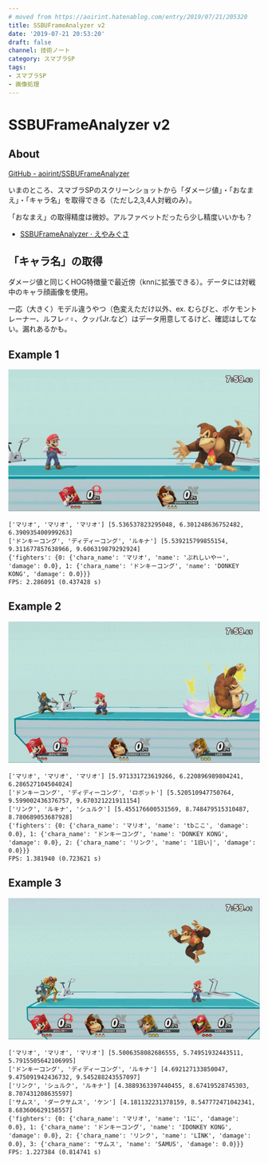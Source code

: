 ```yaml
---
# moved from https://aoirint.hatenablog.com/entry/2019/07/21/205320
title: SSBUFrameAnalyzer v2
date: '2019-07-21 20:53:20'
draft: false
channel: 技術ノート
category: スマブラSP
tags:
- スマブラSP
- 画像処理
---
```

# SSBUFrameAnalyzer v2

## About

[GitHub - aoirint/SSBUFrameAnalyzer](https://github.com/aoirint/SSBUFrameAnalyzer)

いまのところ、スマブラSPのスクリーンショットから「ダメージ値」・「おなまえ」・「キャラ名」を取得できる（ただし2,3,4人対戦のみ）。

「おなまえ」の取得精度は微妙。アルファベットだったら少し精度いいかも？

- [SSBUFrameAnalyzer · えやみぐさ](https://blog.aoirint.com/entry/2019/ssbuframeanalyzer/)

## 「キャラ名」の取得
ダメージ値と同じくHOG特徴量で最近傍（knnに拡張できる）。データには対戦中のキャラ顔画像を使用。

一応（大きく）モデル違うやつ（色変えただけ以外、ex. むらびと、ポケモントレーナー、ルフレ♂♀、クッパJr.など）はデータ用意してるけど、確認はしてない。漏れあるかも。

## Example 1

![](images/20190721205103.png)

```shell
['マリオ', 'マリオ', 'マリオ'] [5.536537823295048, 6.301248636752482, 6.390935400999263]
['ドンキーコング', 'ディディーコング', 'ルキナ'] [5.539215799855154, 9.311677857638966, 9.606319879292924]
{'fighters': {0: {'chara_name': 'マリオ', 'name': 'ぷれしいやー', 'damage': 0.0}, 1: {'chara_name': 'ドンキーコング', 'name': 'DONKEY KONG', 'damage': 0.0}}}
FPS: 2.286091 (0.437428 s)
```

## Example 2

![](images/20190721204831.png)

```shell
['マリオ', 'マリオ', 'マリオ'] [5.971331723619266, 6.220896989804241, 6.286527104504024]
['ドンキーコング', 'ディディーコング', 'ロボット'] [5.520510947750764, 9.599002436376757, 9.670321221911154]
['リンク', 'ルキナ', 'シュルク'] [5.455176600531569, 8.748479515310487, 8.780689053687928]
{'fighters': {0: {'chara_name': 'マリオ', 'name': 'tbここ', 'damage': 0.0}, 1: {'chara_name': 'ドンキーコング', 'name': 'DONKEY KONG', 'damage': 0.0}, 2: {'chara_name': 'リンク', 'name': '1旧い|', 'damage': 0.0}}}
FPS: 1.381940 (0.723621 s)
```

## Example 3

![](images/20190721204855.png)

```shell
['マリオ', 'マリオ', 'マリオ'] [5.5006358082686555, 5.74951932443511, 5.7915505642106995]
['ドンキーコング', 'ディディーコング', 'ルキナ'] [4.692127133850047, 9.475091942436732, 9.545288243557097]
['リンク', 'シュルク', 'ルキナ'] [4.3889363397440455, 8.67419528745303, 8.707431208635597]
['サムス', 'ダークサムス', 'ケン'] [4.181132231378159, 8.547772471042341, 8.683606629158557]
{'fighters': {0: {'chara_name': 'マリオ', 'name': '1に', 'damage': 0.0}, 1: {'chara_name': 'ドンキーコング', 'name': 'IDONKEY KONG', 'damage': 0.0}, 2: {'chara_name': 'リンク', 'name': 'LINK', 'damage': 0.0}, 3: {'chara_name': 'サムス', 'name': 'SAMUS', 'damage': 0.0}}}
FPS: 1.227384 (0.814741 s)
```
